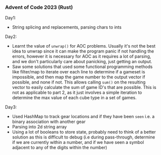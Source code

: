 ### Advent of Code 2023 (Rust)

Day1:
- String splicing and replacements, parsing chars to ints

Day2:
- Learnt the value of `unwrap()` for AOC problems. Usually it's not the best idea to unwrap since it can make the program panic if not handling the errors, however it is necessary for AOC as it requires a lot of parsing, and we don't particularly care about panicking, just getting an output.
- Saw some solutions that used some functional programming methods like filter/map to iterate over each line to determine if a gameset is impossible, and then map the game number to the output vector if possible, and none if not. This allows calling `sum()` on the resulting vector to easily calculate the sum of game ID's that are possible. This is not as applicable to part 2, as it just involves a simple iteration to determine the max value of each cube type in a set of games.

Day3:
- Used HashMap to track gear locations and if they have been `seen` i.e. a binary association with another gear
- Parsing into 2d string array
- Using a lot of booleans to store state, probably need to think of a better solution as this is difficult to debug (i.e during pass-through, determine if we are currently within a number, and if we have seen a symbol adjacent to any of the digits within the number)